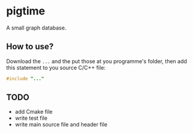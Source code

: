 
pigtime
=======

A small graph database. 

How to use?
-----------

Download the `...` and the put those at you programme's folder, then add this
statement to you source C/C++ file:

``` C++
#include "..."
```

TODO
----

- add Cmake file
- write test file
- write main source file and header file

